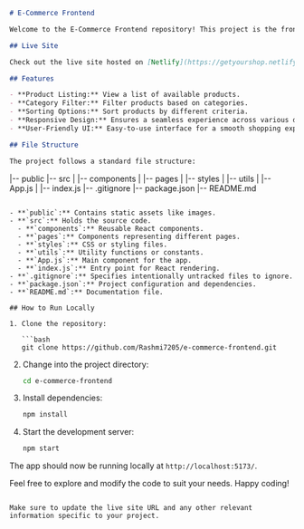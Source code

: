 
```markdown
# E-Commerce Frontend

Welcome to the E-Commerce Frontend repository! This project is the frontend part of an e-commerce application.

## Live Site

Check out the live site hosted on [Netlify](https://getyourshop.netlify.app/).

## Features

- **Product Listing:** View a list of available products.
- **Category Filter:** Filter products based on categories.
- **Sorting Options:** Sort products by different criteria.
- **Responsive Design:** Ensures a seamless experience across various devices.
- **User-Friendly UI:** Easy-to-use interface for a smooth shopping experience.

## File Structure

The project follows a standard file structure:

```
|-- public
|-- src
|   |-- components
|   |-- pages
|   |-- styles
|   |-- utils
|   |-- App.js
|   |-- index.js
|-- .gitignore
|-- package.json
|-- README.md
```

- **`public`:** Contains static assets like images.
- **`src`:** Holds the source code.
  - **`components`:** Reusable React components.
  - **`pages`:** Components representing different pages.
  - **`styles`:** CSS or styling files.
  - **`utils`:** Utility functions or constants.
  - **`App.js`:** Main component for the app.
  - **`index.js`:** Entry point for React rendering.
- **`.gitignore`:** Specifies intentionally untracked files to ignore.
- **`package.json`:** Project configuration and dependencies.
- **`README.md`:** Documentation file.

## How to Run Locally

1. Clone the repository:

   ```bash
   git clone https://github.com/Rashmi7205/e-commerce-frontend.git
   ```

2. Change into the project directory:

   ```bash
   cd e-commerce-frontend
   ```

3. Install dependencies:

   ```bash
   npm install
   ```

4. Start the development server:

   ```bash
   npm start
   ```

The app should now be running locally at `http://localhost:5173/`.

Feel free to explore and modify the code to suit your needs. Happy coding!
```

Make sure to update the live site URL and any other relevant information specific to your project.

